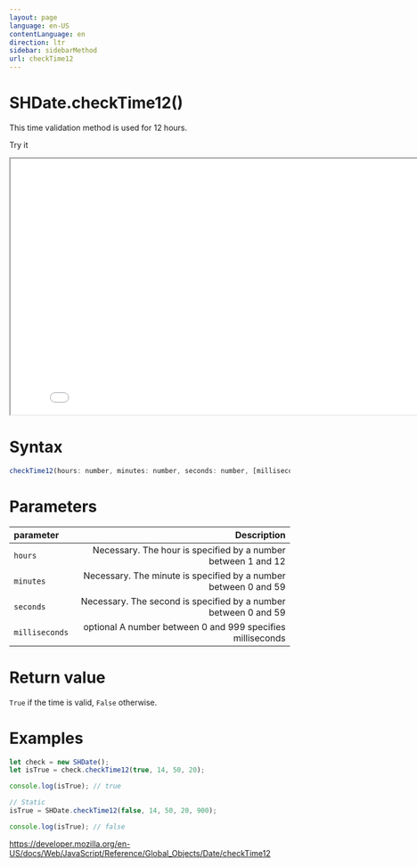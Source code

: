 ```yaml
---
layout: page
language: en-US
contentLanguage: en
direction: ltr
sidebar: sidebarMethod
url: checkTime12
---
```


# SHDate.checkTime12()

This time validation method is used for 12 hours.

Try it

<iframe style="width: 830px; height: 460px;" src="/SHDateTime-js/examples/live.html?function=checkTime12" title="MDN Web Docs Interactive Example" loading="lazy"></iframe>
<br/>

# Syntax

```js
checkTime12(hours: number, minutes: number, seconds: number, [milliseconds: number = 0]): boolean;
```

# Parameters

| parameter      |                                                     Description |
| :------------- | --------------------------------------------------------------: |
| `hours`        |   Necessary. The hour is specified by a number between 1 and 12 |
| `minutes`      | Necessary. The minute is specified by a number between 0 and 59 |
| `seconds`      | Necessary. The second is specified by a number between 0 and 59 |
| `milliseconds` |      optional A number between 0 and 999 specifies milliseconds |

# Return value

`True` if the time is valid, `False` otherwise.

# Examples

```js
let check = new SHDate();
let isTrue = check.checkTime12(true, 14, 50, 20);

console.log(isTrue); // true

// Static
isTrue = SHDate.checkTime12(false, 14, 50, 20, 900);

console.log(isTrue); // false
```

https://developer.mozilla.org/en-US/docs/Web/JavaScript/Reference/Global_Objects/Date/checkTime12
